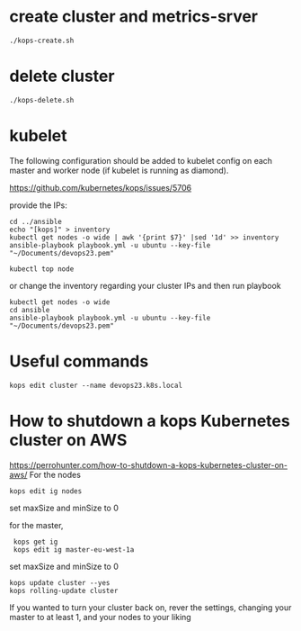 # create cluster and metrics-srver
```commandline
./kops-create.sh
```
# delete cluster
```commandline
./kops-delete.sh
```
# kubelet
The following configuration should be added to kubelet config on each master and worker node (if kubelet is running as diamond).

https://github.com/kubernetes/kops/issues/5706

provide the IPs:
```commandline
cd ../ansible
echo "[kops]" > inventory
kubectl get nodes -o wide | awk '{print $7}' |sed '1d' >> inventory
ansible-playbook playbook.yml -u ubuntu --key-file "~/Documents/devops23.pem"
```

```commandline
kubectl top node 
```
or change the inventory regarding your cluster IPs and then run playbook
```commandline
kubectl get nodes -o wide 
cd ansible
ansible-playbook playbook.yml -u ubuntu --key-file "~/Documents/devops23.pem"
```
# Useful commands
```commandline
kops edit cluster --name devops23.k8s.local 
```
# How to shutdown a kops Kubernetes cluster on AWS
https://perrohunter.com/how-to-shutdown-a-kops-kubernetes-cluster-on-aws/
For the nodes
```commandline
kops edit ig nodes
```
set maxSize and minSize to 0

for the master,
```commandline
 kops get ig
 kops edit ig master-eu-west-1a   
```
set maxSize and minSize to 0
```commandline
kops update cluster --yes
kops rolling-update cluster
```
If you wanted to turn your cluster back on, rever the settings, changing your master to at least 1, and your nodes to your liking